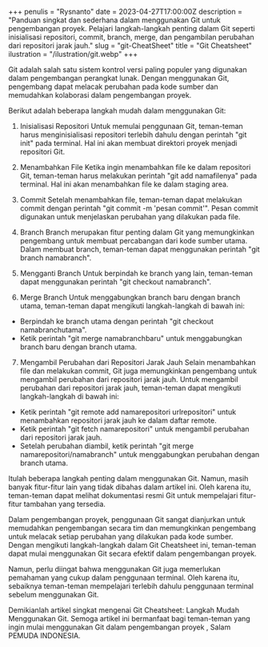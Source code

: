 +++
penulis = "Rysnanto"
date = 2023-04-27T17:00:00Z
description = "Panduan singkat dan sederhana dalam menggunakan Git untuk pengembangan proyek. Pelajari langkah-langkah penting dalam Git seperti inisialisasi repositori, commit, branch, merge, dan pengambilan perubahan dari repositori jarak jauh."
slug = "git-CheatSheet"
title = "Git Cheatsheet"
ilustration = "/ilustration/git.webp"
+++

Git adalah salah satu sistem kontrol versi paling populer yang digunakan dalam pengembangan perangkat lunak. Dengan menggunakan Git, pengembang dapat melacak perubahan pada kode sumber dan memudahkan kolaborasi dalam pengembangan proyek.

Berikut adalah beberapa langkah mudah dalam menggunakan Git:

1. Inisialisasi Repositori
   Untuk memulai penggunaan Git, teman-teman harus menginisialisasi repositori terlebih dahulu dengan perintah "git init" pada terminal. Hal ini akan membuat direktori proyek menjadi repositori Git.

2. Menambahkan File
   Ketika ingin menambahkan file ke dalam repositori Git, teman-teman harus melakukan perintah "git add namafilenya" pada terminal. Hal ini akan menambahkan file ke dalam staging area.

3. Commit
   Setelah menambahkan file, teman-teman dapat melakukan commit dengan perintah "git commit -m 'pesan commit'". Pesan commit digunakan untuk menjelaskan perubahan yang dilakukan pada file.

4. Branch
   Branch merupakan fitur penting dalam Git yang memungkinkan pengembang untuk membuat percabangan dari kode sumber utama. Dalam membuat branch, teman-teman dapat menggunakan perintah "git branch namabranch".

5. Mengganti Branch
   Untuk berpindah ke branch yang lain, teman-teman dapat menggunakan perintah "git checkout namabranch".

6. Merge Branch
   Untuk menggabungkan branch baru dengan branch utama, teman-teman dapat mengikuti langkah-langkah di bawah ini:

- Berpindah ke branch utama dengan perintah "git checkout namabranchutama".
- Ketik perintah "git merge namabranchbaru" untuk menggabungkan branch baru dengan branch utama.

7. Mengambil Perubahan dari Repositori Jarak Jauh
   Selain menambahkan file dan melakukan commit, Git juga memungkinkan pengembang untuk mengambil perubahan dari repositori jarak jauh. Untuk mengambil perubahan dari repositori jarak jauh, teman-teman dapat mengikuti langkah-langkah di bawah ini:

- Ketik perintah "git remote add namarepositori urlrepositori" untuk menambahkan repositori jarak jauh ke dalam daftar remote.
- Ketik perintah "git fetch namarepositori" untuk mengambil perubahan dari repositori jarak jauh.
- Setelah perubahan diambil, ketik perintah "git merge namarepositori/namabranch" untuk menggabungkan perubahan dengan branch utama.

Itulah beberapa langkah penting dalam menggunakan Git. Namun, masih banyak fitur-fitur lain yang tidak dibahas dalam artikel ini. Oleh karena itu, teman-teman dapat melihat dokumentasi resmi Git untuk mempelajari fitur-fitur tambahan yang tersedia.


Dalam pengembangan proyek, penggunaan Git sangat dianjurkan untuk memudahkan pengembangan secara tim dan memungkinkan pengembang untuk melacak setiap perubahan yang dilakukan pada kode sumber. Dengan mengikuti langkah-langkah dalam Git Cheatsheet ini, teman-teman dapat mulai menggunakan Git secara efektif dalam pengembangan proyek.

Namun, perlu diingat bahwa menggunakan Git juga memerlukan pemahaman yang cukup dalam penggunaan terminal. Oleh karena itu, sebaiknya teman-teman mempelajari terlebih dahulu penggunaan terminal sebelum menggunakan Git.

Demikianlah artikel singkat mengenai Git Cheatsheet: Langkah Mudah Menggunakan Git. Semoga artikel ini bermanfaat bagi teman-teman yang ingin mulai menggunakan Git dalam pengembangan proyek , Salam PEMUDA INDONESIA.

